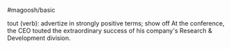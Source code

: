 #magoosh/basic

tout (verb): advertize in strongly positive terms; show off 
At the conference, the CEO touted the extraordinary success of his company's Research & Development 
division. 
